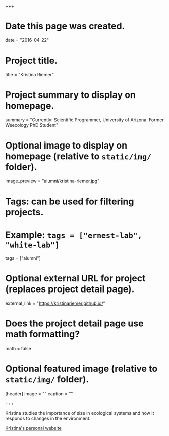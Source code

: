 +++
# Date this page was created.
date = "2016-04-22"

# Project title.
title = "Kristina Riemer"

# Project summary to display on homepage.
summary = "Currently: Scientific Programmer, University of Arizona. Former Weecology PhD Student"

# Optional image to display on homepage (relative to `static/img/` folder).
image_preview = "alumni/kristina-riemer.jpg"

# Tags: can be used for filtering projects.
# Example: `tags = ["ernest-lab", "white-lab"]`
tags = ["alumni"]

# Optional external URL for project (replaces project detail page).
external_link = "https://kristinariemer.github.io/"

# Does the project detail page use math formatting?
math = false

# Optional featured image (relative to `static/img/` folder).
[header]
image = ""
caption = ""

+++

Kristina studies the importance of size in ecological systems and how it responds to changes in the environment. 

[Kristina's personal website](https://kristinariemer.github.io/)
